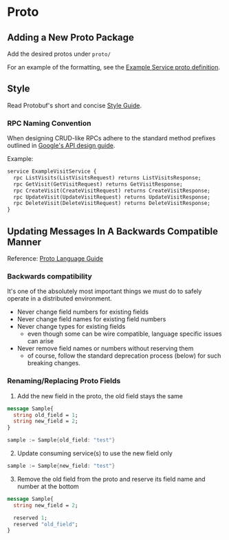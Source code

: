 # Proto

## Adding a New Proto Package

Add the desired protos under `proto/`

For an example of the formatting, see the [Example Service proto definition](./example/service.proto).

## Style

Read Protobuf's short and concise [Style Guide](https://protobuf.dev/programming-guides/style/).

### RPC Naming Convention

When designing CRUD-like RPCs adhere to the standard method prefixes outlined in [Google's API design guide](https://cloud.google.com/apis/design/standard_methods).

Example:

```protobuf
service ExampleVisitService {
  rpc ListVisits(ListVisitsRequest) returns ListVisitsResponse;
  rpc GetVisit(GetVisitRequest) returns GetVisitResponse;
  rpc CreateVisit(CreateVisitRequest) returns CreateVisitResponse;
  rpc UpdateVisit(UpdateVisitRequest) returns UpdateVisitResponse;
  rpc DeleteVisit(DeleteVisitRequest) returns DeleteVisitResponse;
}
```

## Updating Messages In A Backwards Compatible Manner

Reference: [Proto Language Guide](https://developers.google.com/protocol-buffers/docs/proto3#updating)

### Backwards compatibility

It's one of the absolutely most important things we must do to safely operate in a distributed environment.

- Never change field numbers for existing fields
- Never change field names for existing field numbers
- Never change types for existing fields
  - even though some can be wire compatible, language specific issues can arise
- Never remove field names or numbers without reserving them
  - of course, follow the standard deprecation process (below) for such breaking changes.

### Renaming/Replacing Proto Fields

1. Add the new field in the proto, the old field stays the same

```protobuf
message Sample{
  string old_field = 1;
  string new_field = 2;
}
```

```go
sample := Sample{old_field: "test"}
```

2. Update consuming service(s) to use the new field only

```go
sample := Sample{new_field: "test"}
```

3. Remove the old field from the proto and reserve its field name and number at the bottom

```protobuf
message Sample{
  string new_field = 2;

  reserved 1;
  reserved "old_field";
}
```
